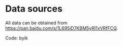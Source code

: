 
# Data sources

All data can be obtained from https://pan.baidu.com/s/1L695iD7KBM5yRI1xVRfFCQ.

Code: byik
